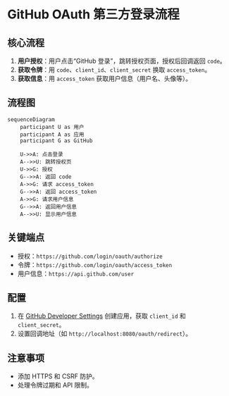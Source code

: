 # GitHub OAuth 第三方登录流程

## 核心流程

1. **用户授权**：用户点击“GitHub 登录”，跳转授权页面，授权后回调返回 `code`。
2. **获取令牌**：用 `code`、`client_id`、`client_secret` 换取 `access_token`。
3. **获取信息**：用 `access_token` 获取用户信息（用户名、头像等）。

## 流程图

```mermaid
sequenceDiagram
    participant U as 用户
    participant A as 应用
    participant G as GitHub

    U->>A: 点击登录
    A-->>U: 跳转授权页
    U->>G: 授权
    G-->>A: 返回 code
    A->>G: 请求 access_token
    G-->>A: 返回 access_token
    A->>G: 请求用户信息
    G-->>A: 返回用户信息
    A-->>U: 显示用户信息
```

## 关键端点

- 授权：`https://github.com/login/oauth/authorize`
- 令牌：`https://github.com/login/oauth/access_token`
- 用户信息：`https://api.github.com/user`

## 配置

1. 在 [GitHub Developer Settings](https://github.com/settings/developers) 创建应用，获取 `client_id` 和 `client_secret`。
2. 设置回调地址（如 `http://localhost:8080/oauth/redirect`）。

## 注意事项

- 添加 HTTPS 和 CSRF 防护。
- 处理令牌过期和 API 限制。
